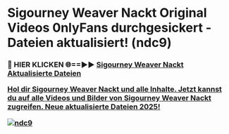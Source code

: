 # Sigourney Weaver Nackt Original Videos 0nlyFans durchgesickert - Dateien aktualisiert! (ndc9)

<h3>🔴 HIER KLICKEN 🌐==►► <a href="https://tinyurl.com/h6vf6nb8" rel="nofollow">Sigourney Weaver Nackt Aktualisierte Dateien

Hol dir Sigourney Weaver Nackt und alle Inhalte. Jetzt kannst du auf alle Videos und Bilder von Sigourney Weaver Nackt zugreifen. Neue aktualisierte Dateien 2025!

[![ndc9](https://i.imgur.com/sD4kR3V.gif)](https://tinyurl.com/h6vf6nb8)
